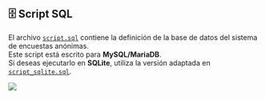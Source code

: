 ## 🗄️ Script SQL

El archivo [`script.sql`](./script.sql) contiene la definición de la base de datos del sistema de encuestas anónimas.  
Este script está escrito para **MySQL/MariaDB**.  
Si deseas ejecutarlo en **SQLite**, utiliza la versión adaptada en [`script_sqlite.sql`](./script_sqlite.sql).


[![](https://mermaid.ink/img/pako:eNqFk1FvmzAUhf-KdZ9plGBogLcqo1VVLY2a9aWKFHn4llgLNrqYqVua_z5DU-gobXlA2D7H9_O5-ACZkQgJIH1TIidRbDRzT7pc3KfrHxdrdniZaB6lLVNyizqrsbKCrW76td-Csp0gZpWt96aft_hkmcQqI1Vmyuh-RQqLVhXIHtE5txmh6AXHzeljdZde3S_HQUrCvNYDkCHk5c0ApnmZztsvoq4Lh1-aAcHtanF9u0zHAEx7pLHyHdrlWEYtgSlHjnuXrlcfBk9Yle-T_6zi_5zvoug23LZIH_am0w1o-7_k-fnszBzedCthG7AKNW5g2MiTtsv1a-mbVBoxYaZ-dupun3GxA5fIKiSGe8yVFI0PPMhJSUgs1ehBgVSIZght6A5nh4Ur0PiloF-N5eg8pdAPxhSvNjJ1voPkUewrN6rLJrXTLeokqCXSwrjOQBKdR0G7CSQHeIKE--Ek8udTn4ec8zDwPfjjZifz8DzmQTwLYn8eT3lw9OBvW3Y6iQM_4rM4CnnAeezPPECprKHvL7e4vczHf046KM4?type=png)](https://mermaid.live/edit#pako:eNqFk1FvmzAUhf-KdZ9plGBogLcqo1VVLY2a9aWKFHn4llgLNrqYqVua_z5DU-gobXlA2D7H9_O5-ACZkQgJIH1TIidRbDRzT7pc3KfrHxdrdniZaB6lLVNyizqrsbKCrW76td-Csp0gZpWt96aft_hkmcQqI1Vmyuh-RQqLVhXIHtE5txmh6AXHzeljdZde3S_HQUrCvNYDkCHk5c0ApnmZztsvoq4Lh1-aAcHtanF9u0zHAEx7pLHyHdrlWEYtgSlHjnuXrlcfBk9Yle-T_6zi_5zvoug23LZIH_am0w1o-7_k-fnszBzedCthG7AKNW5g2MiTtsv1a-mbVBoxYaZ-dupun3GxA5fIKiSGe8yVFI0PPMhJSUgs1ehBgVSIZght6A5nh4Ur0PiloF-N5eg8pdAPxhSvNjJ1voPkUewrN6rLJrXTLeokqCXSwrjOQBKdR0G7CSQHeIKE--Ek8udTn4ec8zDwPfjjZifz8DzmQTwLYn8eT3lw9OBvW3Y6iQM_4rM4CnnAeezPPECprKHvL7e4vczHf046KM4)